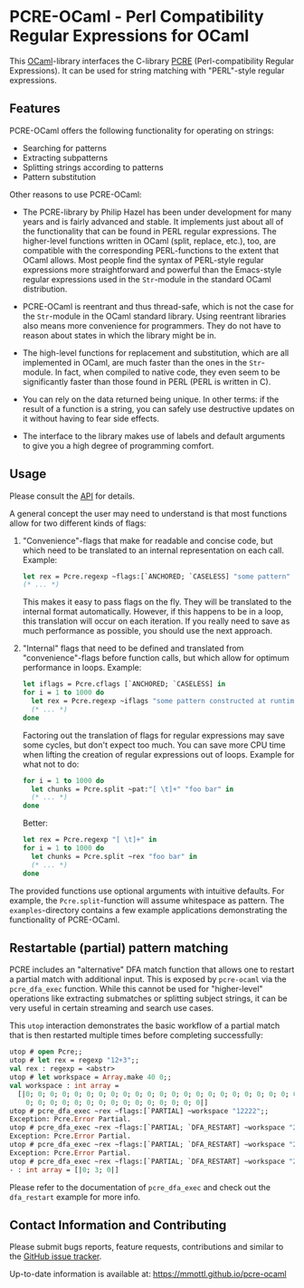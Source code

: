 # PCRE-OCaml - Perl Compatibility Regular Expressions for OCaml

This [OCaml](http://www.ocaml.org)-library interfaces the C-library
[PCRE](http://www.pcre.org) (Perl-compatibility Regular Expressions). It can be
used for string matching with "PERL"-style regular expressions.

## Features

PCRE-OCaml offers the following functionality for operating on strings:

- Searching for patterns
- Extracting subpatterns
- Splitting strings according to patterns
- Pattern substitution

Other reasons to use PCRE-OCaml:

- The PCRE-library by Philip Hazel has been under development for many
  years and is fairly advanced and stable. It implements just about all
  of the functionality that can be found in PERL regular expressions.
  The higher-level functions written in OCaml (split, replace, etc.),
  too, are compatible with the corresponding PERL-functions to the extent
  that OCaml allows. Most people find the syntax of PERL-style regular
  expressions more straightforward and powerful than the Emacs-style regular
  expressions used in the `Str`-module in the standard OCaml distribution.

- PCRE-OCaml is reentrant and thus thread-safe, which is not the case
  for the `Str`-module in the OCaml standard library. Using reentrant
  libraries also means more convenience for programmers. They do not
  have to reason about states in which the library might be in.

- The high-level functions for replacement and substitution, which are all
  implemented in OCaml, are much faster than the ones in the `Str`-module.
  In fact, when compiled to native code, they even seem to be significantly
  faster than those found in PERL (PERL is written in C).

- You can rely on the data returned being unique. In other terms: if
  the result of a function is a string, you can safely use destructive
  updates on it without having to fear side effects.

- The interface to the library makes use of labels and default arguments
  to give you a high degree of programming comfort.

## Usage

Please consult the [API](https://mmottl.github.io/pcre-ocaml/api/pcre)
for details.

A general concept the user may need to understand is that most functions
allow for two different kinds of flags:

1. "Convenience"-flags that make for readable and concise code, but which
   need to be translated to an internal representation on each call.
   Example:

   ```ocaml
   let rex = Pcre.regexp ~flags:[`ANCHORED; `CASELESS] "some pattern" in
   (* ... *)
   ```

   This makes it easy to pass flags on the fly. They will be translated to
   the internal format automatically. However, if this happens to be in a
   loop, this translation will occur on each iteration. If you really need
   to save as much performance as possible, you should use the next approach.

2. "Internal" flags that need to be defined and translated from
   "convenience"-flags before function calls, but which allow for optimum
   performance in loops. Example:

   ```ocaml
   let iflags = Pcre.cflags [`ANCHORED; `CASELESS] in
   for i = 1 to 1000 do
     let rex = Pcre.regexp ~iflags "some pattern constructed at runtime" in
     (* ... *)
   done
   ```

   Factoring out the translation of flags for regular expressions may
   save some cycles, but don't expect too much. You can save more CPU
   time when lifting the creation of regular expressions out of loops.
   Example for what not to do:

   ```ocaml
   for i = 1 to 1000 do
     let chunks = Pcre.split ~pat:"[ \t]+" "foo bar" in
     (* ... *)
   done
   ```

   Better:

   ```ocaml
   let rex = Pcre.regexp "[ \t]+" in
   for i = 1 to 1000 do
     let chunks = Pcre.split ~rex "foo bar" in
     (* ... *)
   done
   ```

The provided functions use optional arguments with intuitive defaults. For
example, the `Pcre.split`-function will assume whitespace as pattern. The
`examples`-directory contains a few example applications demonstrating the
functionality of PCRE-OCaml.

## Restartable (partial) pattern matching

PCRE includes an "alternative" DFA match function that allows one to restart
a partial match with additional input. This is exposed by `pcre-ocaml` via
the `pcre_dfa_exec` function. While this cannot be used for "higher-level"
operations like extracting submatches or splitting subject strings, it can
be very useful in certain streaming and search use cases.

This `utop` interaction demonstrates the basic workflow of a partial match
that is then restarted multiple times before completing successfully:

```ocaml
utop # open Pcre;;
utop # let rex = regexp "12+3";;
val rex : regexp = <abstr>
utop # let workspace = Array.make 40 0;;
val workspace : int array =
  [|0; 0; 0; 0; 0; 0; 0; 0; 0; 0; 0; 0; 0; 0; 0; 0; 0; 0; 0; 0; 0; 0; 0; 0; 0;
    0; 0; 0; 0; 0; 0; 0; 0; 0; 0; 0; 0; 0; 0; 0|]
utop # pcre_dfa_exec ~rex ~flags:[`PARTIAL] ~workspace "12222";;
Exception: Pcre.Error Partial.
utop # pcre_dfa_exec ~rex ~flags:[`PARTIAL; `DFA_RESTART] ~workspace "2222222";;
Exception: Pcre.Error Partial.
utop # pcre_dfa_exec ~rex ~flags:[`PARTIAL; `DFA_RESTART] ~workspace "2222222";;
Exception: Pcre.Error Partial.
utop # pcre_dfa_exec ~rex ~flags:[`PARTIAL; `DFA_RESTART] ~workspace "223xxxx";;
- : int array = [|0; 3; 0|]
```

Please refer to the documentation of `pcre_dfa_exec` and check out the
`dfa_restart` example for more info.

## Contact Information and Contributing

Please submit bugs reports, feature requests, contributions and similar to
the [GitHub issue tracker](https://github.com/mmottl/pcre-ocaml/issues).

Up-to-date information is available at: <https://mmottl.github.io/pcre-ocaml>
